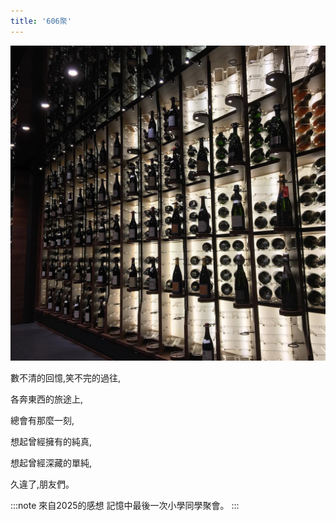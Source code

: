 ```yaml
---
title: '606聚'
---
```

![img](./img_ig/201608/001.jpg)

數不清的回憶,笑不完的過往,

各奔東西的旅途上,

總會有那麼一刻,

想起曾經擁有的純真,

想起曾經深藏的單純,

久違了,朋友們。

:::note 來自2025的感想
記憶中最後一次小學同學聚會。
:::